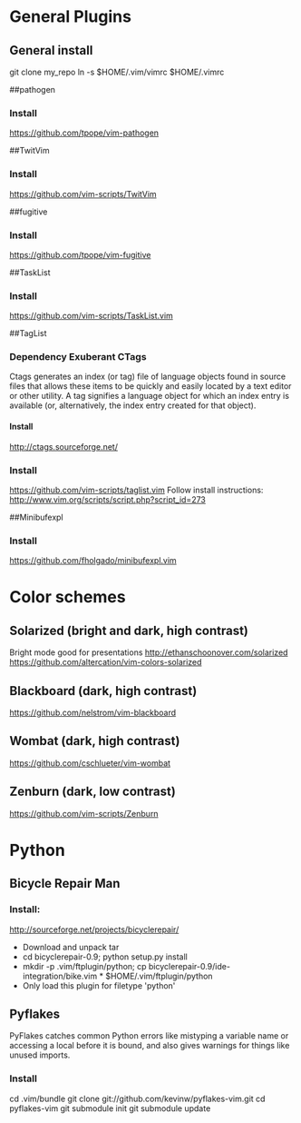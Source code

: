 # General Plugins
## General install

git clone my_repo
ln -s $HOME/.vim/vimrc $HOME/.vimrc

##pathogen
### Install
  https://github.com/tpope/vim-pathogen

##TwitVim
### Install
  https://github.com/vim-scripts/TwitVim

##fugitive
### Install
  https://github.com/tpope/vim-fugitive

##TaskList
### Install
  https://github.com/vim-scripts/TaskList.vim

##TagList
### Dependency Exuberant CTags
Ctags generates an index (or tag) file of language objects found in source
files that allows these items to be quickly and easily located by a text editor
or other utility. A tag signifies a language object for which an index entry is
available (or, alternatively, the index entry created for that object).
#### Install
http://ctags.sourceforge.net/


### Install
  https://github.com/vim-scripts/taglist.vim
  Follow install instructions:
    http://www.vim.org/scripts/script.php?script_id=273


##Minibufexpl
### Install
  https://github.com/fholgado/minibufexpl.vim

# Color schemes
## Solarized (bright and dark, high contrast)
Bright mode good for presentations
http://ethanschoonover.com/solarized
https://github.com/altercation/vim-colors-solarized
## Blackboard (dark, high contrast)
https://github.com/nelstrom/vim-blackboard
## Wombat (dark, high contrast)
https://github.com/cschlueter/vim-wombat
## Zenburn (dark, low contrast)
https://github.com/vim-scripts/Zenburn

# Python
## Bicycle Repair Man
### Install:
http://sourceforge.net/projects/bicyclerepair/

 * Download and unpack tar
 * cd bicyclerepair-0.9; python setup.py install
 * mkdir -p .vim/ftplugin/python; cp bicyclerepair-0.9/ide-integration/bike.vim * $HOME/.vim/ftplugin/python
  * Only load this plugin for filetype 'python'

## Pyflakes
PyFlakes catches common Python errors like mistyping a variable name or
accessing a local before it is bound, and also gives warnings for things like
unused imports.
### Install
cd .vim/bundle
git clone git://github.com/kevinw/pyflakes-vim.git
cd pyflakes-vim
git submodule init
git submodule update

